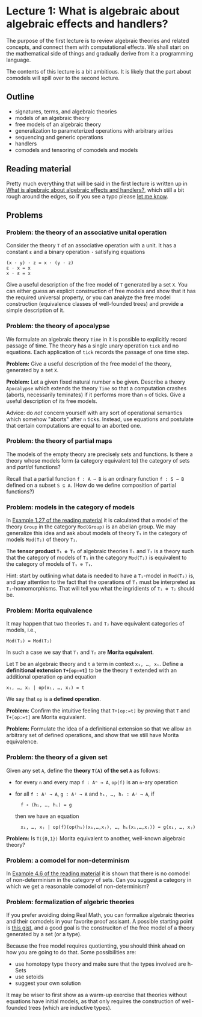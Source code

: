 # Lecture 1: What is algebraic about algebraic effects and handlers?

The purpose of the first lecture is to review algebraic theories and related
concepts, and connect them with computational effects. We shall start on the
mathematical side of things and gradually derive from it a programming language.

The contents of this lecture is a bit ambitious. It is likely that the part
about comodels will spill over to the second lecture.

## Outline

* signatures, terms, and algebraic theories
* models of an algebraic theory
* free models of an algebraic theory
* generalization to parameterized operations with arbitrary arities
* sequencing and generic operations
* handlers
* comodels and tensoring of comodels and models

## Reading material

Pretty much everything that will be said in the first lecture is written up in
[What is algebraic about algebraic effects and
handlers?](https://arxiv.org/abs/1807.05923), which still a bit rough around the
edges, so if you see a typo please [let me know](https://github.com/andrejbauer/what-is-algebraic-about-algebraic-effects).


## Problems

### Problem: the theory of an associative unital operation

Consider the theory `T` of an associative operation with a unit. It has a constant
`ε` and a binary operation `·` satisfying equations

    (x · y) · z = x · (y · z)
    ε · x = x
    x · ε = x

Give a useful description of the free model of `T` generated by a set `X`. You
can either guess an explicit construction of free models and show that it has
the required universal property, or you can analyze the free model construction
(equivalence classes of well-founded trees) and provide a simple description of
it.

### Problem: the theory of apocalypse

We formulate an algebraic theory `Time` in it is possible to explicitly record
passage of time. The theory has a single unary operation `tick` and no equations.
Each application of `tick` records the passage of one time step.

**Problem:** Give a useful description of the free model of the theory,
generated by a set `X`.

**Problem:** Let a given fixed natural number `n` be given. Describe a theory
`Apocalypse` which extends the theory `Time` so that a computation crashes
(aborts, necessarily teminates) if it performs more than `n` of ticks. Give a
useful description of its free models.

Advice: do *not* concern yourself with any sort of operational semantics which
somehow "aborts" after `n` ticks. Instead, use equations and postulate that
certain computations are equal to an aborted one.


### Problem: the theory of partial maps

The models of the empty theory are precisely sets and functions. Is there a
theory whose models form (a category equivalent to) the category of sets and
*partial* functions?

Recall that a partial function `f : A ⇀ B` is an ordinary function `f : S → B`
defined on a subset `S ⊆ A`. (How do we define composition of partial
functions?)


### Problem: models in the category of models

In [Example 1.27 of the reading material](https://arxiv.org/abs/1807.05923) it
is calculated that a model of the theory `Group` in the category `Mod(Group)` is
an abelian group. We may generalize this idea and ask about models of theory
`T₁` in the category of models `Mod(T₂)` of theory `T₂`.

The **tensor product `T₁ ⊗ T₂`** of algebraic theories `T₁` and `T₂` is a theory
such that the category of models of `T₁` in the category `Mod(T₂)` is equivalent
to the category of models of `T₁ ⊗ T₂`.

Hint: start by outlining what data is needed to have a `T₁`-model in `Mod(T₂)`
is, and pay attention to the fact that the operations of `T₁` must be
interpreted as `T₂`-homomorphisms. That will tell you what the ingridients of
`T₁ ⊗ T₂` should be.


### Problem: Morita equivalence

It may happen that two theories `T₁` and `T₂` have equivalent categories of models, i.e.,

    Mod(T₁) ≃ Mod(T₂)

In such a case we say that `T₁` and `T₂` are **Morita equivalent**.

Let `T` be an algebraic theory and `t` a term in context `x₁, …, xᵢ`. Define a
**definitional extension `T+[op:=t]`** to be the theory `T` extended with
an additional operation `op` and equation

    x₁, …, xᵢ | op(x₁, …, xᵢ) = t

We say that `op` is a **defined operation**.

**Problem:** Confirm the intuitive feeling that `T+[op:=t]` by proving that `T`
and `T+[op:=t]` are Morita equivalent.

**Problem:** Formulate the idea of a definitional extension so that we allow an
arbitrary set of defined operations, and show that we still have Morita
equivalence.


### Problem: the theory of a given set

Given any set `A`, define the **theory `T(A)` of the set `A`** as follows:

* for every `n` and every map `f : Aⁿ → A`, `op(f)` is an `n`-ary operation
* for all `f : Aⁱ → A`, `g : Aʲ → A` and `h₁, …, hᵢ : Aʲ → A`, if

        f ∘ (h₁, …, hᵢ) = g

  then we have an equation

        x₁, …, xⱼ | op(f)(op(h₁)(x₁,…,xⱼ), …, hᵢ(x₁,…,xⱼ)) = g(x₁, …, xⱼ)

**Problem:** Is `T({0,1})` Morita equivalent to another, well-known algebraic theory?


### Problem: a comodel for non-determinism

In [Example 4.6 of the reading material](https://arxiv.org/abs/1807.05923) it is
shown that there is no comodel of non-determinism in the category of sets. Can
you suggest a category in which we get a reasonable comodel of non-determinism?


### Problem: formalization of algebric theories

If you prefer avoiding doing Real Math, you can formalize algebraic theories and
their comodels in your favorite proof assisant. A possible starting point is
[this
gist](https://gist.github.com/andrejbauer/3cc438ab38646516e5e9278fdb22022c), and
a good goal is the construciton of the free model of a theory generated by a set
(or a type).

Because the free model requires quotienting, you should think ahead on how you
are going to do that. Some possibilities are:

* use homotopy type theory and make sure that the types involved are h-Sets
* use setoids
* suggest your own solution

It may be wiser to first show as a warm-up exercise that theories without
equations have initial models, as that only requires the construction of
well-founded trees (which are inductive types).
